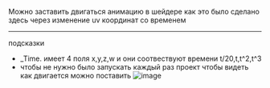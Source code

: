 Можно заставить двигаться анимацию в шейдере как это было сделано здесь через изменение uv координат со временем
***
подсказки
 - _Time. имеет 4 поля x,y,z,w и они соотвествуют времени t/20,t,t^2,t^3
 - чтобы не нужно было запускать каждый раз проект чтобы видеть как двигается можно поставить ![image](https://user-images.githubusercontent.com/38101615/202165485-0c425659-639f-4cf5-a983-f70801d6ef39.png)
